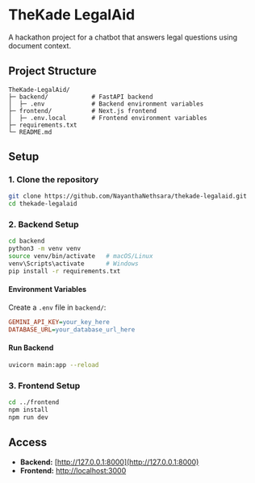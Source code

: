 # TheKade LegalAid

A hackathon project for a chatbot that answers legal questions using document context.

## Project Structure

```
TheKade-LegalAid/
├─ backend/            # FastAPI backend
│  ├─ .env             # Backend environment variables
├─ frontend/           # Next.js frontend
│  ├─ .env.local       # Frontend environment variables
├─ requirements.txt
└─ README.md
```

## Setup

### 1. Clone the repository

```bash
git clone https://github.com/NayanthaNethsara/thekade-legalaid.git
cd thekade-legalaid
```

### 2. Backend Setup

```bash
cd backend
python3 -m venv venv
source venv/bin/activate   # macOS/Linux
venv\Scripts\activate      # Windows
pip install -r requirements.txt
```

#### Environment Variables

Create a `.env` file in `backend/`:

```ini
GEMINI_API_KEY=your_key_here
DATABASE_URL=your_database_url_here
```

#### Run Backend

```bash
uvicorn main:app --reload
```

### 3. Frontend Setup

```bash
cd ../frontend
npm install
npm run dev
```

## Access

- **Backend:** [http://127.0.0.1:8000](http://127.0.0.1:8000)
- **Frontend:** [http://localhost:3000](http://localhost:3000)
